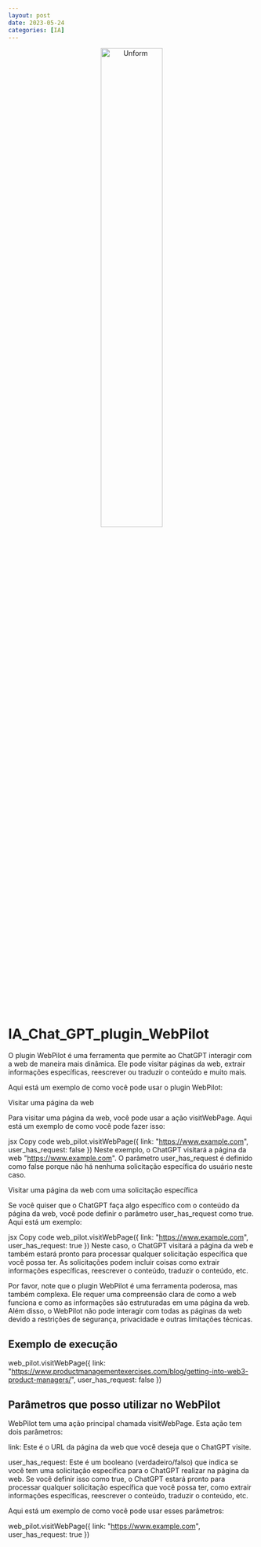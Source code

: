 ```yaml
---
layout: post
date: 2023-05-24
categories: [IA]
---
```

<p align="center">
<img src="{{ site.baseurl }}/images/19--[Artigo]--Como_ganhar_dinheiro_com_IA.png" height="50%" width="50%" alt="Unform" />
</p>

# IA_Chat_GPT_plugin_WebPilot

O plugin WebPilot é uma ferramenta que permite ao ChatGPT interagir com a web de maneira mais dinâmica. Ele pode visitar páginas da web, extrair informações específicas, reescrever ou traduzir o conteúdo e muito mais.

Aqui está um exemplo de como você pode usar o plugin WebPilot:

Visitar uma página da web

Para visitar uma página da web, você pode usar a ação visitWebPage. Aqui está um exemplo de como você pode fazer isso:

jsx
Copy code
web_pilot.visitWebPage({ link: "https://www.example.com", user_has_request: false })
Neste exemplo, o ChatGPT visitará a página da web "https://www.example.com". O parâmetro user_has_request é definido como false porque não há nenhuma solicitação específica do usuário neste caso.

Visitar uma página da web com uma solicitação específica

Se você quiser que o ChatGPT faça algo específico com o conteúdo da página da web, você pode definir o parâmetro user_has_request como true. Aqui está um exemplo:

jsx
Copy code
web_pilot.visitWebPage({ link: "https://www.example.com", user_has_request: true })
Neste caso, o ChatGPT visitará a página da web e também estará pronto para processar qualquer solicitação específica que você possa ter. As solicitações podem incluir coisas como extrair informações específicas, reescrever o conteúdo, traduzir o conteúdo, etc.

Por favor, note que o plugin WebPilot é uma ferramenta poderosa, mas também complexa. Ele requer uma compreensão clara de como a web funciona e como as informações são estruturadas em uma página da web. Além disso, o WebPilot não pode interagir com todas as páginas da web devido a restrições de segurança, privacidade e outras limitações técnicas.

## Exemplo de execução

web_pilot.visitWebPage({ link: "https://www.productmanagementexercises.com/blog/getting-into-web3-product-managers/", user_has_request: false })

## Parâmetros que posso utilizar no WebPilot

WebPilot tem uma ação principal chamada visitWebPage. Esta ação tem dois parâmetros:

link: Este é o URL da página da web que você deseja que o ChatGPT visite.

user_has_request: Este é um booleano (verdadeiro/falso) que indica se você tem uma solicitação específica para o ChatGPT realizar na página da web. Se você definir isso como true, o ChatGPT estará pronto para processar qualquer solicitação específica que você possa ter, como extrair informações específicas, reescrever o conteúdo, traduzir o conteúdo, etc.

Aqui está um exemplo de como você pode usar esses parâmetros: 

web_pilot.visitWebPage({ link: "https://www.example.com", user_has_request: true })



